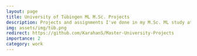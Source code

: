 ```yaml
---
layout: page
title: University of Tübingen ML M.Sc. Projects
description: Projects and assignments I've done in my M.Sc. ML study at the University of Tübingen.
img: assets/img/tüb.png
redirect: https://github.com/KarahanS/Master-University-Projects
importance: 2
category: work
---
```

